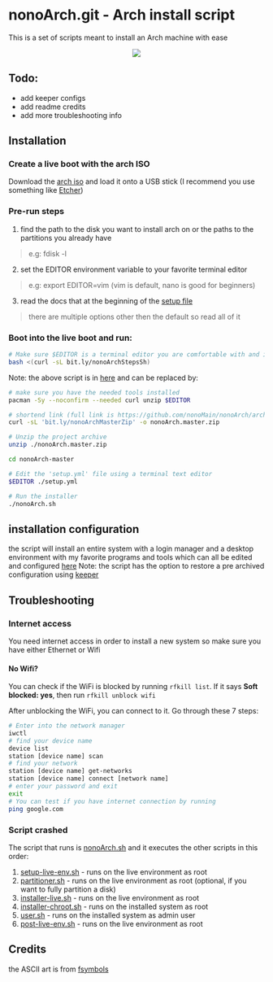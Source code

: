 # nonoArch.git - Arch install script
This is a set of scripts meant to install an Arch machine with ease
<p align="center">
  <img src="https://img.shields.io/github/repo-size/nonomain/nonoArch?style=for-the-badge">
</p>

## Todo:
- add keeper configs
- add readme credits
- add more troubleshooting info

## Installation
### Create a live boot with the arch ISO
Download the [arch iso](https://archlinux.org/download/) and load it onto a USB stick (I recommend you use something like [Etcher](https://www.balena.io/etcher/))

### Pre-run steps
1. find the path to the disk you want to install arch on or the paths to the partitions you already have
> e.g: fdisk -l
2. set the EDITOR environment variable to your favorite terminal editor
> e.g: export EDITOR=vim (vim is default, nano is good for beginners)
3. read the docs that at the beginning of the [setup file](./setup.yml)
> there are multiple options other then the default so read all of it

### Boot into the live boot and run:
```bash
# Make sure $EDITOR is a terminal editor you are comfortable with and is installed on the live boot
bash <(curl -sL bit.ly/nonoArchStepsSh)
```
Note: the above script is in [here](./.howto.sh)
and can be replaced by:
```bash
# make sure you have the needed tools installed
pacman -Sy --noconfirm --needed curl unzip $EDITOR

# shortend link (full link is https://github.com/nonoMain/nonoArch/archive/master.zip)
curl -sL 'bit.ly/nonoArchMasterZip' -o nonoArch.master.zip

# Unzip the project archive
unzip ./nonoArch.master.zip

cd nonoArch-master

# Edit the 'setup.yml' file using a terminal text editor
$EDITOR ./setup.yml

# Run the installer
./nonoArch.sh
```

## installation configuration
the script will install an entire system with a login manager and a desktop environment
with my favorite programs and tools which can all be edited and configured [here](./.toInstall/)
Note: the script has the option to restore a pre archived configuration
using [keeper](https://github.com/nonoMain/keeper)

## Troubleshooting
### Internet access
You need internet access in order to install a new system so make sure you have either Ethernet
or Wifi
#### No Wifi?

You can check if the WiFi is blocked by running `rfkill list`.
If it says **Soft blocked: yes**,
then run `rfkill unblock wifi`

After unblocking the WiFi, you can connect to it. Go through these 7 steps:

```bash
# Enter into the network manager
iwctl
# find your device name
device list
station [device name] scan
# find your network
station [device name] get-networks
station [device name] connect [network name]
# enter your password and exit
exit
# You can test if you have internet connection by running
ping google.com
```

### Script crashed
The script that runs is [nonoArch.sh](./nonoArch.sh) and it executes the other scripts in this order:
1. [setup-live-env.sh](./.scripts/setup-live-env.sh) - runs on the live environment as root
2. [partitioner.sh](./.scripts/partitioner.sh) - runs on the live environment as root (optional, if you want to fully partition a disk)
3. [installer-live.sh](./.scripts/installer-live.sh) - runs on the live environment as root
4. [installer-chroot.sh](./.scripts/installer-chroot.sh) - runs on the installed system as root
5. [user.sh](./.scripts/user.sh) - runs on the installed system as admin user
6. [post-live-env.sh](./.scripts/post-live-env.sh) - runs on the live environment as root

## Credits
the ASCII art is from [fsymbols](https://fsymbols.com/generators/carty/)
